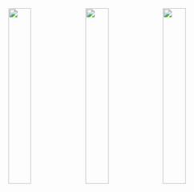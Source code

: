
<img src="https://user-images.githubusercontent.com/62179996/115876577-1f13ac80-a464-11eb-9b22-824997b134a7.jpg" width="30%" align="left" margin-left='50'/>
<img src="https://user-images.githubusercontent.com/62179996/115876595-28047e00-a464-11eb-8d60-c674acda411e.jpg" width="30%" align="left"/>
<img src="https://user-images.githubusercontent.com/62179996/115876072-82510f00-a463-11eb-8b01-bb3c8457cdd7.jpg" width="30%" align="left"/>


